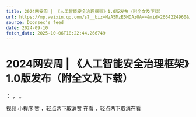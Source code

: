 ```yaml
---
title: 2024网安周 | 《人工智能安全治理框架》1.0版发布（附全文及下载）
url: https://mp.weixin.qq.com/s?__biz=MzA5MzE5MDAzOA==&mid=2664224960&idx=2&sn=be459564e644a1360aae0a77a71e4554
source: Doonsec's feed
date: 2024-09-10
fetch_date: 2025-10-06T18:22:44.266749
---
```


# 2024网安周 | 《人工智能安全治理框架》1.0版发布（附全文及下载）

：
，
。

视频
小程序
赞
，轻点两下取消赞
在看
，轻点两下取消在看